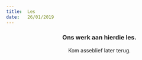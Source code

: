 ```yaml
---
title:  Les
date:   26/01/2019
---
```


### <center>Ons werk aan hierdie les.</center>
<center>Kom asseblief later terug.</center>